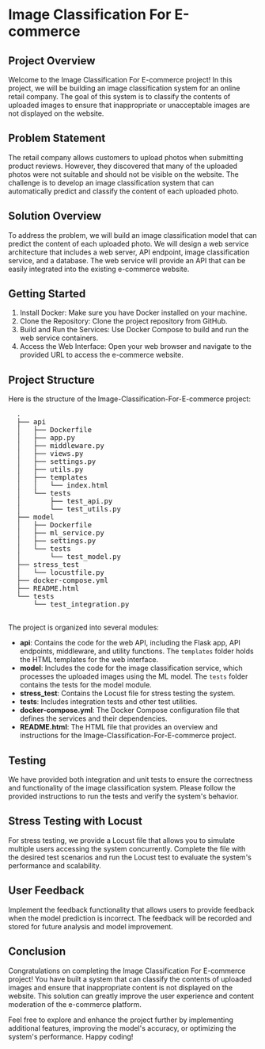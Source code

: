 <h1>Image Classification For E-commerce</h1>

  <h2>Project Overview</h2>
  <p>Welcome to the Image Classification For E-commerce project! In this project, we will be building an image classification system for an online retail company. The goal of this system is to classify the contents of uploaded images to ensure that inappropriate or unacceptable images are not displayed on the website.</p>

  <h2>Problem Statement</h2>
  <p>The retail company allows customers to upload photos when submitting product reviews. However, they discovered that many of the uploaded photos were not suitable and should not be visible on the website. The challenge is to develop an image classification system that can automatically predict and classify the content of each uploaded photo.</p>

  <h2>Solution Overview</h2>
  <p>To address the problem, we will build an image classification model that can predict the content of each uploaded photo. We will design a web service architecture that includes a web server, API endpoint, image classification service, and a database. The web service will provide an API that can be easily integrated into the existing e-commerce website.</p>

  <h2>Getting Started</h2>
  <ol>
    <li>Install Docker: Make sure you have Docker installed on your machine.</li>
    <li>Clone the Repository: Clone the project repository from GitHub.</li>
    <li>Build and Run the Services: Use Docker Compose to build and run the web service containers.</li>
    <li>Access the Web Interface: Open your web browser and navigate to the provided URL to access the e-commerce website.</li>
  </ol>

  <h2>Project Structure</h2>
  <p>Here is the structure of the Image-Classification-For-E-commerce project:</p>
  
  <pre>
  .
  ├── api
  │   ├── Dockerfile
  │   ├── app.py
  │   ├── middleware.py
  │   ├── views.py
  │   ├── settings.py
  │   ├── utils.py
  │   ├── templates
  │   │   └── index.html
  │   └── tests
  │       ├── test_api.py
  │       └── test_utils.py
  ├── model
  │   ├── Dockerfile
  │   ├── ml_service.py
  │   ├── settings.py
  │   └── tests
  │       └── test_model.py
  ├── stress_test
  │   └── locustfile.py
  ├── docker-compose.yml
  ├── README.html
  └── tests
      └── test_integration.py
  </pre>
  
  <p>The project is organized into several modules:</p>
  
  <ul>
    <li><strong>api</strong>: Contains the code for the web API, including the Flask app, API endpoints, middleware, and utility functions. The <code>templates</code> folder holds the HTML templates for the web interface.</li>
    <li><strong>model</strong>: Includes the code for the image classification service, which processes the uploaded images using the ML model. The <code>tests</code> folder contains the tests for the model module.</li>
    <li><strong>stress_test</strong>: Contains the Locust file for stress testing the system.</li>
    <li><strong>tests</strong>: Includes integration tests and other test utilities.</li>
    <li><strong>docker-compose.yml</strong>: The Docker Compose configuration file that defines the services and their dependencies.</li>
    <li><strong>README.html</strong>: The HTML file that provides an overview and instructions for the Image-Classification-For-E-commerce project.</li>
  </ul>

  <h2>Testing</h2>
  <p>We have provided both integration and unit tests to ensure the correctness and functionality of the image classification system. Please follow the provided instructions to run the tests and verify the system's behavior.</p>

  <h2>Stress Testing with Locust</h2>
  <p>For stress testing, we provide a Locust file that allows you to simulate multiple users accessing the system concurrently. Complete the file with the desired test scenarios and run the Locust test to evaluate the system's performance and scalability.</p>

  <h2>User Feedback</h2>
  <p>Implement the feedback functionality that allows users to provide feedback when the model prediction is incorrect. The feedback will be recorded and stored for future analysis and model improvement.</p>

  <h2>Conclusion</h2>
  <p>Congratulations on completing the Image Classification For E-commerce project! You have built a system that can classify the contents of uploaded images and ensure that inappropriate content is not displayed on the website. This solution can greatly improve the user experience and content moderation of the e-commerce platform.</p>
  <p>Feel free to explore and enhance the project further by implementing additional features, improving the model's accuracy, or optimizing the system's performance. Happy coding!</p>
